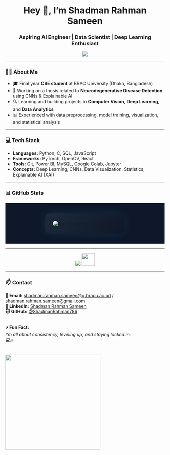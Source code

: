 <h1 align="center">Hey 👋, I’m Shadman Rahman Sameen</h1>
<h3 align="center">Aspiring AI Engineer | Data Scientist | Deep Learning Enthusiast</h3>

<p align="center">
  <img src="https://readme-typing-svg.herokuapp.com?font=Fira+Code&size=20&pause=1000&color=00B3FF&center=true&vCenter=true&width=500&lines=Future+AI+Engineer+in+the+making...;Data+Science+Enthusiast+🚀;OpenCV+%7C+PyTorch+%7C+CNNs+%7C+XAI;Obsessed+with+Growth+and+Mastery" />
</p>

---

### 👨‍💻 About Me

- 🎓 Final year **CSE student** at BRAC University (Dhaka, Bangladesh)  
- 🧠 Working on a thesis related to **Neurodegenerative Disease Detection** using CNNs & Explainable AI  
- 🔍 Learning and building projects in **Computer Vision**, **Deep Learning**, and **Data Analytics**  
- 📊 Experienced with data preprocessing, model training, visualization, and statistical analysis  


---

### 💻 Tech Stack

- **Languages:** Python, C, SQL, JavaScript  
- **Frameworks:** PyTorch, OpenCV, React  
- **Tools:** Git, Power BI, MySQL, Google Colab, Jupyter  
- **Concepts:** Deep Learning, CNNs, Data Visualization, Statistics, Explainable AI (XAI)  

---

### 📊 GitHub Stats  

<div style="display: flex; justify-content: center; padding: 2rem; background: #0f172a;">
  <div style="
    background: linear-gradient(135deg, #1e293b, #0f172a);
    padding: 1.5rem;
    border-radius: 1rem;
    box-shadow: 0 0 30px rgba(0, 255, 255, 0.1);
    transition: transform 0.3s ease, box-shadow 0.3s ease;
  " onmouseover="this.style.transform='scale(1.03)'; this.style.boxShadow='0 0 40px rgba(0, 255, 255, 0.3)';" onmouseout="this.style.transform='scale(1)'; this.style.boxShadow='0 0 30px rgba(0, 255, 255, 0.1)';">
    <a href="https://github.com/ShadmanRahman786" target="_blank" style="text-decoration: none;">
      <img 
        src="https://github-readme-stats.vercel.app/api/top-langs/?username=ShadmanRahman786&layout=compact&theme=tokyonight&hide_border=true" 
        alt="Top Languages by Shadman" 
        style="border-radius: 12px; max-width: 100%; height: auto; display: block;"
      />
    </a>
  </div>
</div>

---


<p align="center">
  <img src="https://skillicons.dev/icons?i=html,css,python,c,java,react,vscode" />
  <img src="https://cdn.jsdelivr.net/gh/devicons/devicon/icons/mysql/mysql-original.svg" width="40" height="40" />
</p>

---

  
###  📫 Contact
  <b>📧 Email:</b> <a href="mailto:shadman.rahman.sameen@g.bracu.ac.bd">shadman.rahman.sameen@g.bracu.ac.bd</a> / <a href="mailto:shadman.rahman.sameen@gmail.com">shadman.rahman.sameen@gmail.com</a><br>
  <b>💼 LinkedIn:</b> <a href="https://www.linkedin.com/in/shadman-rahman-sameen-1067632b8">Shadman Rahman Sameen</a><br>
  <b>🐱 GitHub:</b> <a href="https://github.com/ShadmanRahman786">@ShadmanRahman786</a><br><br>

  <b>⚡ Fun Fact:</b><br>
  <i>I’m all about consistency, leveling up, and staying locked in.<br>
  💻🔥</i><br><br>

  <img src="https://media.giphy.com/media/qgQUggAC3Pfv687qPC/giphy.gif" width="300"/>
</p>
